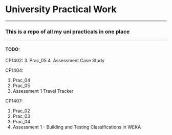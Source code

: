 # University Practical Work

---

### This is a repo of all my uni practicals in one place

---

#### TODO:
CP1402:
3. Prac_05
4. Assessment Case Study

CP1404:
1. Prac_04
2. Prac_05
3. Assessment 1 Travel Tracker

CP1407:
1. Prac_02
2. Prac_03
3. Prac_04
4. Assessment 1 - Building and Testing Classifications in WEKA